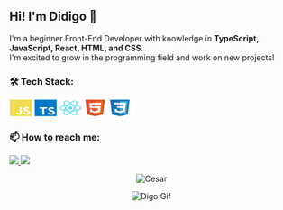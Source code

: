 ## Hi! I'm Didigo 👋

I'm a beginner Front-End Developer with knowledge in **TypeScript, JavaScript, React, HTML, and CSS**.  
I'm excited to grow in the programming field and work on new projects!

### 🛠️ Tech Stack:
<p>
  <img src="https://raw.githubusercontent.com/devicons/devicon/master/icons/javascript/javascript-plain.svg" alt="Didigo-Js" height="30" width="40">
  <img src="https://raw.githubusercontent.com/devicons/devicon/master/icons/typescript/typescript-plain.svg" alt="Didigo-Ts" height="30" width="40">
  <img src="https://raw.githubusercontent.com/devicons/devicon/master/icons/react/react-original.svg" alt="Didigo-React" height="30" width="40">
  <img src="https://raw.githubusercontent.com/devicons/devicon/master/icons/html5/html5-original.svg" alt="Didigo-HTML" height="30" width="40">
  <img src="https://raw.githubusercontent.com/devicons/devicon/master/icons/css3/css3-original.svg" alt="Didigo-CSS" height="30" width="40">
</p>

### 📫 How to reach me:
<p>
  <a href="https://discord.gg/A2SSFUeM" target="_blank">
    <img src="https://img.shields.io/badge/Discord-7289DA?style=for-the-badge&logo=discord&logoColor=white">
  </a>
  <a href="mailto:diegolago247@gmail.com" target="_blank">
    <img src="https://img.shields.io/badge/Gmail-333333?style=for-the-badge&logo=gmail&logoColor=white">
  </a>
</p>
<p align="center">
  <img src="https://static.wikia.nocookie.net/ordemparanormal/images/4/43/Cesar_em_OSNF_-_Pt._2.png/revision/latest?cb=20240905060513&path-prefix=pt-br" alt="Cesar" height="200">
</p>

<p align="center">
  <img src="https://media.discordapp.net/attachments/1195830093138894961/1349198620397797466/n-harmonia-n.gif?ex=67d23aa2&is=67d0e922&hm=24f681c1bacf54ce721ecc8f4c3443a8b6118f5883f3d53f1236de8ede3940dd&=" alt="Digo Gif" height="150">
</p>
